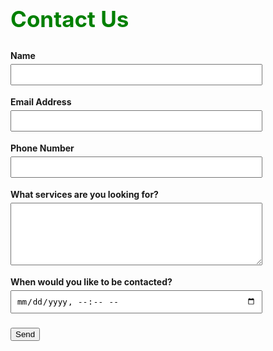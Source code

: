 <!DOCTYPE html>
<html lang="en">
<head>
  <meta charset="UTF-8">
  <title>Contact Us</title>
  <style>
    h2 {
      color: green;
      font-size: 2.5em;
    }

    .fs-button {
      background-color: green;
      color: white;
      padding: 15px 30px;
      font-size: 1.2em;
      border: none;
      border-radius: 5px;
      cursor: pointer;
    }

    .fs-button:hover {
      background-color: darkgreen;
    }

    .fs-field {
      margin-bottom: 10px;
    }

    .fs-label {
      display: block;
      margin-bottom: 5px;
      font-weight: bold;
    }

    /* Smaller input fields */
    .fs-input,
    .fs-textarea {
      width: 80%;  /* Reduced the width */
      padding: 8px;  /* Reduced padding */
      font-size: 0.9em;  /* Smaller font */
      box-sizing: border-box;
      margin-bottom: 8px;
    }

    .fs-textarea {
      height: 100px; /* Make the textarea height smaller */
    }

    .fs-input[type="datetime-local"] {
      padding: 6px;
    }

    .fs-button-group {
      margin-top: 15px;
    }
  </style>
</head>
<body>

  <h2>Contact Us</h2>
  <form id="contact-form" action="https://formspree.io/f/xrbqbryo" method="POST" target="_top">
    <div class="fs-field">
      <label class="fs-label" for="name">Name</label>
      <input class="fs-input" id="name" name="name" required />
    </div>
    <div class="fs-field">
      <label class="fs-label" for="email">Email Address</label>
      <input class="fs-input" id="email" name="email" required />
    </div>
    <div class="fs-field">
      <label class="fs-label" for="number">Phone Number</label>
      <input class="fs-input" id="number" name="number" required />
    </div>
    <div class="fs-field">
      <label class="fs-label" for="message">What services are you looking for?</label>
      <textarea class="fs-textarea" id="message" name="message"></textarea>
    </div>
    <div class="fs-field">
      <label class="fs-label" for="contact-time">When would you like to be contacted?</label>
      <input class="fs-input" type="datetime-local" id="contact-time" name="contact-time">
    </div>
    <div class="fs-button-group">
      <button class="fs-button" type="submit">Send</button>
    </div>
  </form>

  <p id="form-status" style="display:none; color:green;">Thank you! Your message has been sent.</p>

  <script>
    const form = document.getElementById('contact-form');
    const status = document.getElementById('form-status');

    form.addEventListener('submit', async (e) => {
      e.preventDefault();
      const data = new FormData(form);
      try {
        const res = await fetch("https://formspree.io/f/xrbqbryo", {
          method: "POST",
          body: data,
          headers: { 'Accept': 'application/json' }
        });
        if (res.ok) {
          status.style.display = "block";
          form.reset();
        } else {
          status.textContent = "Oops! There was a problem.";
          status.style.display = "block";
        }
      } catch (err) {
        status.textContent = "Error submitting form.";
        status.style.display = "block";
      }
    });
  </script>

</body>
</html>
